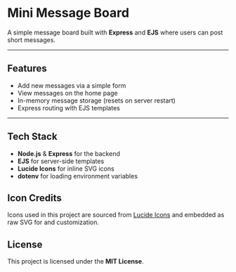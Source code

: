 # Mini Message Board

A simple message board built with **Express** and **EJS** where users can post short messages.

---

## Features

* Add new messages via a simple form
* View messages on the home page
* In-memory message storage (resets on server restart)
* Express routing with EJS templates

---

## Tech Stack

* **Node.js** & **Express** for the backend
* **EJS** for server-side templates
* **Lucide Icons** for inline SVG icons
* **dotenv** for loading environment variables

## Icon Credits

Icons used in this project are sourced from [Lucide Icons](https://lucide.dev) and embedded as raw SVG for and customization.

## License

This project is licensed under the **MIT License**.
